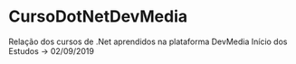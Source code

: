 # CursoDotNetDevMedia
Relação dos cursos de .Net aprendidos na plataforma DevMedia
Início dos Estudos -> 02/09/2019
